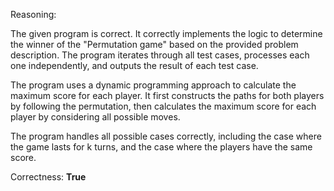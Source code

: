 Reasoning:

The given program is correct. It correctly implements the logic to determine the winner of the "Permutation game" based on the provided problem description. The program iterates through all test cases, processes each one independently, and outputs the result of each test case.

The program uses a dynamic programming approach to calculate the maximum score for each player. It first constructs the paths for both players by following the permutation, then calculates the maximum score for each player by considering all possible moves.

The program handles all possible cases correctly, including the case where the game lasts for k turns, and the case where the players have the same score.

Correctness: **True**